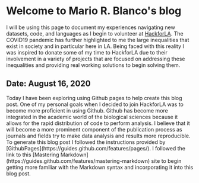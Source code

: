 <h1>Welcome to Mario R. Blanco's blog</h1>

I will be using this page to document my experiences navigating new datasets, code, and languages as I begin to volunteer at [HackforLA](https://www.hackforla.org/). The COVID19 pandemic has further highlighted to me the large inequalities that exist in society and in particular here in LA. Being faced with this reality I was inspired to donate some of my time to HackforLA due to their involvement in a variety of projects that are focused on addressing these inequalities and providing real working solutions to begin solving them.

<h2>Date: August 16, 2020 </h2>
Today I have been exploring using Github pages to help create this blog post. One of my personal goals when I decided to join HackforLA was to become more proficient in using Github. Github has become more integrated in the academic world of the biological sciences because it allows for the rapid distribution of code to perform analysis. I believe that it will become a more prominent component of the publication process as journals and fields try to make data analysis and results more reproducible. To generate this blog post I followed the instructions provided by [GithubPages](https://guides.github.com/features/pages/). I followed the link to this [Mastering Markdown](https://guides.github.com/features/mastering-markdown) site to begin getting more familiar with the Markdown syntax and incorporating it into this blog post.